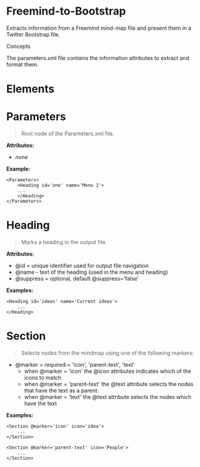 Freemind-to-Bootstrap
================
Extracts information from a Freemind mind-map file and present them in a Twitter Bootstrap file.

Concepts

The parameters.xml file contains the information attributes to extract and format them.

Elements
===

Parameters 
=====
> Root node of the Parameters.xml file.

**Attributes:**
* *none*

**Example:**
```
<Parameters>
    <Heading id='one' name='Menu 1'>
	...
	</Heading>
</Parameters>
```

Heading
=====
> Marks a heading in the output file.

**Attributes:**
* @id = unique identifier used for output file navigation 
* @name - text of the heading (used in the menu and heading)
* @suppress = optional, default @suppress='false' 

**Examples:**
```
<Heading id='ideas' name='Current ideas'>
    ...
</Heading>
```

Section
=====
> Selects nodes from the mindmap using one of the following markers:

* @marker = required:= 'icon', 'parent-text', 'text'
    * when @marker = 'icon' the @icon attributes indicates which of the icons to match
    * when @marker = 'parent-text' the @text attribute selects the nodes that have the text as a parent.
	* when @marker = 'text' the @text attribute selects the nodes which have the text

**Examples:**
```
<Section @marker='icon' icon='idea'>
    ...
</Section>

<Section @marker='parent-text' icon='People'>
    ...
</Section>
```
		
